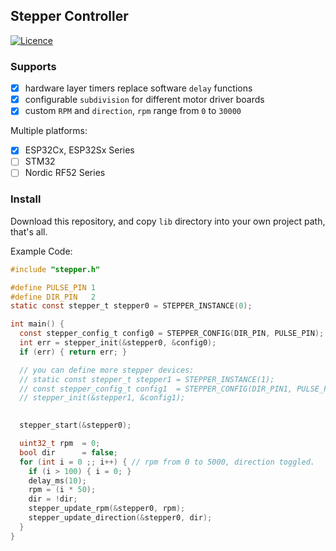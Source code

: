 ## Stepper Controller

[![Licence](https://img.shields.io/github/license/Ileriayo/markdown-badges?style=for-the-badge)](./LICENSE)

### Supports

- [x] hardware layer timers replace software `delay` functions
- [x] configurable `subdivision` for different motor driver boards
- [x] custom `RPM` and `direction`, `rpm` range from `0` to `30000`

Multiple platforms:

- [x] ESP32Cx, ESP32Sx Series
- [ ] STM32
- [ ] Nordic RF52 Series

### Install

Download this repository, and copy `lib` directory into your own project path, that's all.

Example Code:
```c
#include "stepper.h"

#define PULSE_PIN 1
#define DIR_PIN   2
static const stepper_t stepper0 = STEPPER_INSTANCE(0);

int main() {
  const stepper_config_t config0 = STEPPER_CONFIG(DIR_PIN, PULSE_PIN);
  int err = stepper_init(&stepper0, &config0);
  if (err) { return err; }

  // you can define more stepper devices:
  // static const stepper_t stepper1 = STEPPER_INSTANCE(1);
  // const stepper_config_t config1  = STEPPER_CONFIG(DIR_PIN1, PULSE_PIN1);
  // stepper_init(&stepper1, &config1);
  

  stepper_start(&stepper0);

  uint32_t rpm  = 0;
  bool dir      = false;
  for (int i = 0 ;; i++) { // rpm from 0 to 5000, direction toggled.
    if (i > 100) { i = 0; }
    delay_ms(10);
    rpm = (i * 50);
    dir = !dir;
    stepper_update_rpm(&stepper0, rpm);
    stepper_update_direction(&stepper0, dir);
  }
}
```
